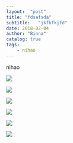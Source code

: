 ```yaml
---
layout:  "post"
title: "fdsafsda"
subtitle:   "jkfkfkjfd"
date: 2018-02-04
author: "Binna"
catalog: true
tags:
    - nihao
---
```

nihao

![](https://ofw1nwn63.qnssl.com/blogg/_image/敲爆你脑壳.jpg)

![](https://ofw1nwn63.qnssl.com/blogg/_image/WX20180123-174851@2x.png)

![](https://ofw1nwn63.qnssl.com/blogg/_image/QQ图片20161202155421.jpg)

![](https://ofw1nwn63.qnssl.com/blogg/_image/QQ图片20161202155421.jpg)

![](https://ofw1nwn63.qnssl.com/blogg/_image/avatar.jpg)

![](https://ofw1nwn63.qnssl.com/blogg/_image/WX20180123-174851@2x.png)

